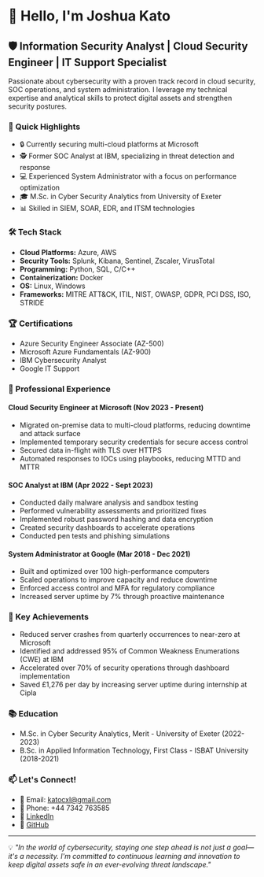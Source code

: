 # 👋 Hello, I'm Joshua Kato

## 🛡️ Information Security Analyst | Cloud Security Engineer | IT Support Specialist

Passionate about cybersecurity with a proven track record in cloud security, SOC operations, and system administration. I leverage my technical expertise and analytical skills to protect digital assets and strengthen security postures.

### 🚀 Quick Highlights

- 🔒 Currently securing multi-cloud platforms at Microsoft
- 🕵️ Former SOC Analyst at IBM, specializing in threat detection and response
- 💻 Experienced System Administrator with a focus on performance optimization
- 🎓 M.Sc. in Cyber Security Analytics from University of Exeter
- 📊 Skilled in SIEM, SOAR, EDR, and ITSM technologies

### 🛠️ Tech Stack

- **Cloud Platforms:** Azure, AWS
- **Security Tools:** Splunk, Kibana, Sentinel, Zscaler, VirusTotal
- **Programming:** Python, SQL, C/C++
- **Containerization:** Docker
- **OS:** Linux, Windows
- **Frameworks:** MITRE ATT&CK, ITIL, NIST, OWASP, GDPR, PCI DSS, ISO, STRIDE

### 🏆 Certifications

- Azure Security Engineer Associate (AZ-500)
- Microsoft Azure Fundamentals (AZ-900)
- IBM Cybersecurity Analyst
- Google IT Support

### 💼 Professional Experience

#### Cloud Security Engineer at Microsoft (Nov 2023 - Present)
- Migrated on-premise data to multi-cloud platforms, reducing downtime and attack surface
- Implemented temporary security credentials for secure access control
- Secured data in-flight with TLS over HTTPS
- Automated responses to IOCs using playbooks, reducing MTTD and MTTR

#### SOC Analyst at IBM (Apr 2022 - Sept 2023)
- Conducted daily malware analysis and sandbox testing
- Performed vulnerability assessments and prioritized fixes
- Implemented robust password hashing and data encryption
- Created security dashboards to accelerate operations
- Conducted pen tests and phishing simulations

#### System Administrator at Google (Mar 2018 - Dec 2021)
- Built and optimized over 100 high-performance computers
- Scaled operations to improve capacity and reduce downtime
- Enforced access control and MFA for regulatory compliance
- Increased server uptime by 7% through proactive maintenance

### 🌟 Key Achievements

- Reduced server crashes from quarterly occurrences to near-zero at Microsoft
- Identified and addressed 95% of Common Weakness Enumerations (CWE) at IBM
- Accelerated over 70% of security operations through dashboard implementation
- Saved £1,276 per day by increasing server uptime during internship at Cipla

### 📚 Education

- M.Sc. in Cyber Security Analytics, Merit - University of Exeter (2022-2023)
- B.Sc. in Applied Information Technology, First Class - ISBAT University (2018-2021)

### 📫 Let's Connect!

- 📧 Email: katocxl@gmail.com
- 📱 Phone: +44 7342 763585
- 💼 [LinkedIn](https://www.linkedin.com/in/your-linkedin-profile)
- 🐙 [GitHub](https://github.com/your-github-profile)

---

💡 *"In the world of cybersecurity, staying one step ahead is not just a goal—it's a necessity. I'm committed to continuous learning and innovation to keep digital assets safe in an ever-evolving threat landscape."*


